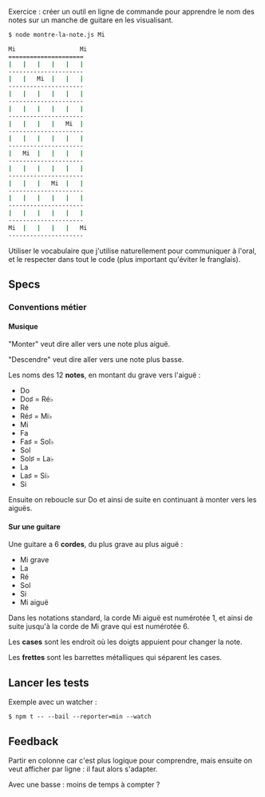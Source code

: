 

Exercice : créer un outil en ligne de commande pour apprendre le nom des notes
sur un manche de guitare en les visualisant.


```bash
$ node montre-la-note.js Mi

Mi                  Mi
=====================
|   |   |   |   |   |
---------------------
|   |   Mi  |   |   |
---------------------
|   |   |   |   |   |
---------------------
|   |   |   |   |   |
---------------------
|   |   |   |   Mi  |
---------------------
|   |   |   |   |   |
---------------------
|   Mi  |   |   |   |
---------------------
|   |   |   |   |   |
---------------------
|   |   |   Mi  |   |
---------------------
|   |   |   |   |   |
---------------------
|   |   |   |   |   |
---------------------
Mi  |   |   |   |   Mi
---------------------
```


Utiliser le vocabulaire que j'utilise naturellement pour communiquer à l'oral,
et le respecter dans tout le code (plus important qu'éviter le franglais).


## Specs

### Conventions métier

#### Musique

"Monter" veut dire aller vers une note plus aiguë.

"Descendre" veut dire aller vers une note plus basse.

Les noms des 12 **notes**, en montant du grave vers l'aiguë :
- Do
- Do♯ = Ré♭
- Ré
- Ré♯ = Mi♭
- Mi
- Fa
- Fa♯ = Sol♭
- Sol
- Sol♯ = La♭
- La
- La♯ = Si♭
- Si

Ensuite on reboucle sur Do et ainsi de suite en continuant à monter vers les
aiguës.


#### Sur une guitare

Une guitare a 6 **cordes**, du plus grave au plus aiguë :
- Mi grave
- La
- Ré
- Sol
- Si
- Mi aiguë

Dans les notations standard, la corde Mi aiguë est numérotée 1, et ainsi de
suite jusqu'à la corde de Mi grave qui est numérotée 6.

Les **cases** sont les endroit où les doigts appuient pour changer la note.

Les **frettes** sont les barrettes métalliques qui séparent les cases.

## Lancer les tests

Exemple avec un watcher :

    $ npm t -- --bail --reporter=min --watch

## Feedback

Partir en colonne car c'est plus logique pour comprendre, mais ensuite on veut
afficher par ligne : il faut alors s'adapter.

Avec une basse : moins de temps à compter ?

